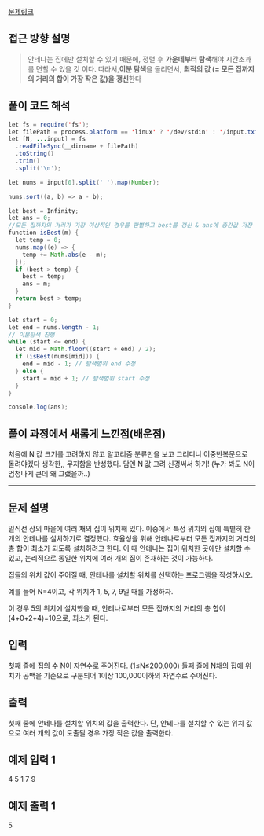 [문제링크](https://www.acmicpc.net/problem/18310)

## 접근 방향 설명
> 안테나는 집에만 설치할 수 있기 때문에, 정렬 후 **가운데부터 탐색**해야 시간초과를 면할 수 있을 것 이다.
> 따라서,**이분 탐색**을 돌리면서, **최적의 값 (= 모든 집까지의 거리의 합이 가장 작은 값)을 갱신**한다 

## 풀이 코드 해석
```java script 
let fs = require('fs');
let filePath = process.platform == 'linux' ? '/dev/stdin' : '/input.txt';
let [N, ...input] = fs
  .readFileSync(__dirname + filePath)
  .toString()
  .trim()
  .split('\n');

let nums = input[0].split(' ').map(Number);

nums.sort((a, b) => a - b);

let best = Infinity;
let ans = 0;
//모든 집까지의 거리가 가장 이상적인 경우를 판별하고 best를 갱신 & ans에 중간값 저장
function isBest(m) {
  let temp = 0;
  nums.map((e) => {
    temp += Math.abs(e - m);
  });
  if (best > temp) {
    best = temp;
    ans = m;
  }
  return best > temp;
}

let start = 0;
let end = nums.length - 1;
// 이분탐색 진행
while (start <= end) {
  let mid = Math.floor((start + end) / 2);
  if (isBest(nums[mid])) {
    end = mid - 1; // 탐색범위 end 수정
  } else {
    start = mid + 1; // 탐색범위 start 수정
  }
}

console.log(ans);
```
## 풀이 과정에서 새롭게 느낀점(배운점)

처음에 N 값 크기를 고려하지 않고 알고리즘 분류만을 보고 그리디니 이중반복문으로 돌려야겠다 생각한,, 
무지함을 반성했다. 담엔 N 값 고려 신경써서 하기! (누가 봐도 N이 엄청나게 큰데 왜 그랬을까..)

---
## 문제 설명
일직선 상의 마을에 여러 채의 집이 위치해 있다. 이중에서 특정 위치의 집에 특별히 한 개의 안테나를 설치하기로 결정했다. 효율성을 위해 안테나로부터 모든 집까지의 거리의 총 합이 최소가 되도록 설치하려고 한다. 이 때 안테나는 집이 위치한 곳에만 설치할 수 있고, 논리적으로 동일한 위치에 여러 개의 집이 존재하는 것이 가능하다.

집들의 위치 값이 주어질 때, 안테나를 설치할 위치를 선택하는 프로그램을 작성하시오.

예를 들어 N=4이고, 각 위치가 1, 5, 7, 9일 때를 가정하자.



이 경우 5의 위치에 설치했을 때, 안테나로부터 모든 집까지의 거리의 총 합이 (4+0+2+4)=10으로, 최소가 된다.

## 입력
첫째 줄에 집의 수 N이 자연수로 주어진다. (1≤N≤200,000) 둘째 줄에 N채의 집에 위치가 공백을 기준으로 구분되어 1이상 100,000이하의 자연수로 주어진다.

## 출력
첫째 줄에 안테나를 설치할 위치의 값을 출력한다. 단, 안테나를 설치할 수 있는 위치 값으로 여러 개의 값이 도출될 경우 가장 작은 값을 출력한다.

## 예제 입력 1 
4
5 1 7 9
## 예제 출력 1 
5